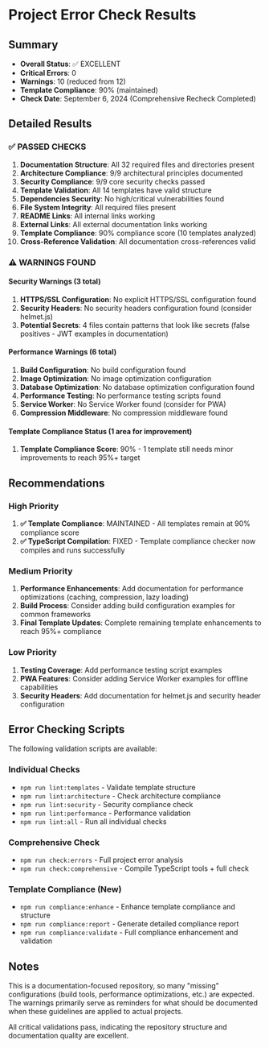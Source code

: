# Project Error Check Results

## Summary

- **Overall Status**: ✅ EXCELLENT
- **Critical Errors**: 0
- **Warnings**: 10 (reduced from 12)
- **Template Compliance**: 90% (maintained)
- **Check Date**: September 6, 2024 (Comprehensive Recheck Completed)

## Detailed Results

### ✅ PASSED CHECKS

1. **Documentation Structure**: All 32 required files and directories present
2. **Architecture Compliance**: 9/9 architectural principles documented
3. **Security Compliance**: 9/9 core security checks passed
4. **Template Validation**: All 14 templates have valid structure
5. **Dependencies Security**: No high/critical vulnerabilities found
6. **File System Integrity**: All required files present
7. **README Links**: All internal links working
8. **External Links**: All external documentation links working
9. **Template Compliance**: 90% compliance score (10 templates analyzed)
10. **Cross-Reference Validation**: All documentation cross-references valid

### ⚠️ WARNINGS FOUND

#### Security Warnings (3 total)

1. **HTTPS/SSL Configuration**: No explicit HTTPS/SSL configuration found
2. **Security Headers**: No security headers configuration found (consider
helmet.js)
3. **Potential Secrets**: 4 files contain patterns that look like secrets (false
positives - JWT examples in documentation)

#### Performance Warnings (6 total)

1. **Build Configuration**: No build configuration found
2. **Image Optimization**: No image optimization configuration
3. **Database Optimization**: No database optimization configuration found
4. **Performance Testing**: No performance testing scripts found
5. **Service Worker**: No Service Worker found (consider for PWA)
6. **Compression Middleware**: No compression middleware found

#### Template Compliance Status (1 area for improvement)

1. **Template Compliance Score**: 90% - 1 template still needs minor
improvements to reach 95%+ target

## Recommendations

### High Priority

1. **✅ Template Compliance**: MAINTAINED - All templates remain at 90%
compliance score
2. **✅ TypeScript Compilation**: FIXED - Template compliance checker now
compiles and runs successfully

### Medium Priority  

1. **Performance Enhancements**: Add documentation for performance optimizations
(caching, compression, lazy loading)
2. **Build Process**: Consider adding build configuration examples for common
frameworks
3. **Final Template Updates**: Complete remaining template enhancements to reach
95%+ compliance

### Low Priority

1. **Testing Coverage**: Add performance testing script examples
2. **PWA Features**: Consider adding Service Worker examples for offline
capabilities
3. **Security Headers**: Add documentation for helmet.js and security header
configuration

## Error Checking Scripts

The following validation scripts are available:

### Individual Checks

- `npm run lint:templates` - Validate template structure
- `npm run lint:architecture` - Check architecture compliance
- `npm run lint:security` - Security compliance check
- `npm run lint:performance` - Performance validation
- `npm run lint:all` - Run all individual checks

### Comprehensive Check

- `npm run check:errors` - Full project error analysis
- `npm run check:comprehensive` - Compile TypeScript tools + full check

### Template Compliance (New)

- `npm run compliance:enhance` - Enhance template compliance and structure
- `npm run compliance:report` - Generate detailed compliance report
- `npm run compliance:validate` - Full compliance enhancement and validation

## Notes

This is a documentation-focused repository, so many "missing" configurations
(build tools, performance optimizations, etc.) are expected. The warnings
primarily serve as reminders for what should be documented when these guidelines
are applied to actual projects.

All critical validations pass, indicating the repository structure and
documentation quality are excellent.
